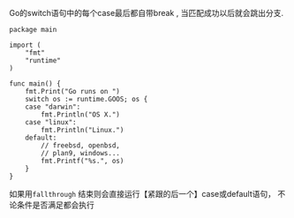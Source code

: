 Go的switch语句中的每个case最后都自带break , 当匹配成功以后就会跳出分支.

```
package main

import (
    "fmt"
    "runtime"
)

func main() {
    fmt.Print("Go runs on ")
    switch os := runtime.GOOS; os {
    case "darwin":
        fmt.Println("OS X.")
    case "linux":
        fmt.Println("Linux.")
    default:
        // freebsd, openbsd,
        // plan9, windows...
        fmt.Printf("%s.", os)
    }
}
```

如果用`fallthrough` 结束则会直接运行【紧跟的后一个】case或default语句， 不论条件是否满足都会执行

